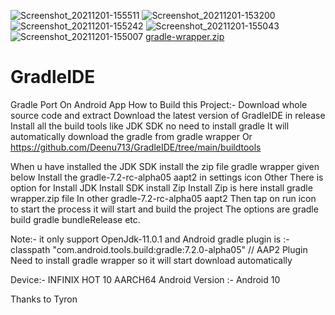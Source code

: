 ![Screenshot_20211201-155511](https://user-images.githubusercontent.com/82932744/144217561-8618dd4c-ae5a-457c-865d-4d8296008621.png)
![Screenshot_20211201-153200](https://user-images.githubusercontent.com/82932744/144217413-4d7be432-a6ec-49cf-98de-dc9abc251162.png)
![Screenshot_20211201-155242](https://user-images.githubusercontent.com/82932744/144217165-0fa80d03-ee0c-421e-bcc5-2ebd4e84a57f.png)
![Screenshot_20211201-155043](https://user-images.githubusercontent.com/82932744/144217174-f0bdc4db-fef3-49a6-9e4a-692707d7ffda.png)
![Screenshot_20211201-155007](https://user-images.githubusercontent.com/82932744/144217179-7a97d8d1-e6e4-4f35-bb1c-468681beb42b.png)
[gradle-wrapper.zip](https://github.com/Deenu713/GradleIDE/files/7632940/gradle-wrapper.zip)
# GradleIDE
Gradle Port On Android App
How to Build this Project:-
Download whole source code and extract
Download the latest version of GradleIDE in release
Install all the build tools like JDK SDK no need to install gradle 
It will automatically download the gradle from gradle wrapper
Or https://github.com/Deenu713/GradleIDE/tree/main/buildtools

When u have installed the JDK SDK install the zip file gradle wrapper given below
Install the gradle-7.2-rc-alpha05 aapt2 in settings icon Other
There is option for Install JDK Install SDK install Zip 
Install Zip is here install gradle wrapper.zip file
In other gradle-7.2-rc-alpha05 aapt2
Then tap on run icon to start the process it will start and build the project
The options are gradle build gradle bundleRelease etc.

Note:- it only support OpenJdk-11.0.1 and Android gradle plugin is :-
        classpath "com.android.tools.build:gradle:7.2.0-alpha05"   // AAP2 Plugin
Need to install gradle wrapper so it will start download automatically


Device:- INFINIX HOT 10 AARCH64 
Android Version :- Android 10

Thanks to Tyron
